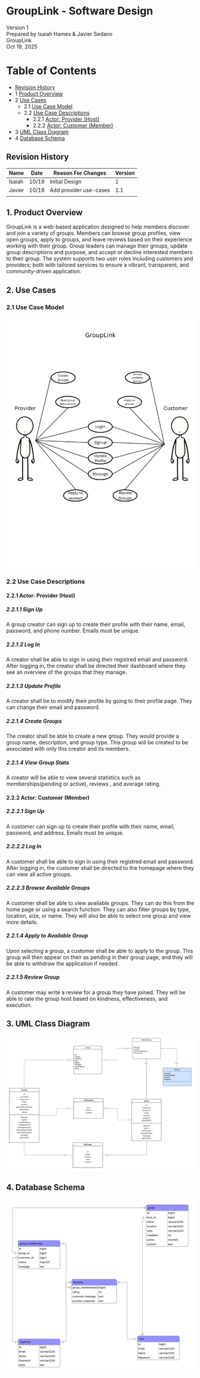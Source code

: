 # GroupLink - Software Design 

Version 1  
Prepared by Isaiah Hames & Javier Sedano\
GroupLink\
Oct 19, 2025

Table of Contents
=================
* [Revision History](#revision-history)
* 1 [Product Overview](#1-product-overview)
* 2 [Use Cases](#2-use-cases)
  * 2.1 [Use Case Model](#21-use-case-model)
  * 2.2 [Use Case Descriptions](#22-use-case-descriptions)
    * 2.2.1 [Actor: Provider (Host)](#221-actor-provider-host)
    * 2.2.2 [Actor: Customer (Member)](#222-actor-customer-member) 
* 3 [UML Class Diagram](#3-uml-class-diagram)
* 4 [Database Schema](#4-database-schema)

## Revision History
| Name | Date    | Reason For Changes  | Version   |
| ---- | ------- | ------------------- | --------- |
|  Isaiah  |10/19     | Initial Design      |    1      |
|   Javier   |   10/19      |    Add provider use-cases                 |    1.1       |
|      |         |                     |           |

## 1. Product Overview
GroupLink is a web-based application designed to help members discover and join a variety of groups. Members can browse group profiles, view open groups, apply to groups, and leave reviews based on their experience working with their group. Group leaders can manage their groups, update group descriptions and purpose, and accept or decline interested members to their group. The system supports two user roles including customers and providers; both with tailored services to ensure a vibrant, transparent, and community-driven application.

## 2. Use Cases
### 2.1 Use Case Model
![Use Case Model](Use-case-model.png)

### 2.2 Use Case Descriptions

#### 2.2.1 Actor: Provider (Host)
##### 2.2.1.1 Sign Up
A group creator can sign up to create their profile with their name, email, password, and phone number. Emails must be unique.
##### 2.2.1.2 Log In
A creator shall be able to sign in using their registred email and password. After logging in, the creator shall be directed their dashboard where they see an overview of the groups that they manage.
##### 2.2.1.3 Update Profile
A creator shall be to modify their profile by going to their profile page. They can change their email and password.
##### 2.2.1.4 Create Groups
The creator shall be able to create a new group. They would provide a group name, description, and group type. This group will be created to be associated with only this creator and its members.
##### 2.2.1.4 View Group Stats
A creator will be able to view several statistics such as memberships(pending or active), reviews , and average rating.

#### 2.2.2 Actor: Customer (Member)
##### 2.2.2.1 Sign Up
A customer can sign up to create their profile with their name, email, password, and address. Emails must be unique.
##### 2.2.2.2 Log In
A customer shall be able to sign in using their registred email and password. After logging in, the customer shall be directed to the homepage where they can view all active groups.
##### 2.2.2.3 Browse Available Groups
A customer shall be able to view available groups. They can do this from the home page or using a search function. They can also filter groups by type, location, size, or name. They will also be able to select one group and view more details.
##### 2.2.1.4 Apply to Available Group
Upon selecting a group, a customer shall be able to apply to the group. This group will then appear on their as pending in their group page, and they will be able to withdraw the application if needed.
##### 2.2.1.5 Review Group
A customer may write a review for a group they have joined. They will be able to rate the group host based on kindness, effectiveness, and execution.

## 3. UML Class Diagram
![UML Class Diagram](https://github.com/Peluhott/f25-team5/blob/5620903157a76ca87c32b2de5867fd098a0f44e3/doc/Object-Oriented-Design/class-diagram.png)
## 4. Database Schema
![UML Class Diagram](Database-Schema.png)